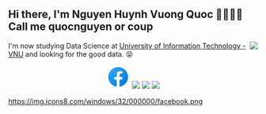 ## Hi there, I'm Nguyen Huynh Vuong Quoc 👋🏼💪🏼 Call me quocnguyen or coup
<img align='right' src="https://i.imgur.com/m5Ie4P7.gif">

I'm now studying Data Science at <a href="https://en.uit.edu.vn/" target="_blank">University of Information Technology - VNU</a> and looking for the good data. 😝

<p align="center">
<a href= "https://www.facebook.com/43quocnguyen" target="_blank"><img src="./icons/icons8-facebook-48.png"/></a>
<a href= "https://www.linkedin.com/in/43xquocnguyen/" target="_blank"><img src="https://img.icons8.com/material-outlined/30/000000/linkedin.png"/></a>
<a href= "https://www.youtube.com/channel/UCIqWO9LadIMAj64ScRjvUkw" target="_blank"><img src="https://img.icons8.com/material-outlined/30/000000/youtube.png"/></a>
<a href= "https://twitter.com/43xquocnguyen" target="_blank"><img src="https://img.icons8.com/material-outlined/30/000000/twitter.png"/></a>
</p>

https://img.icons8.com/windows/32/000000/facebook.png